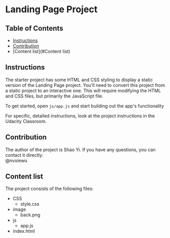 # Landing Page Project

## Table of Contents

* [Instructions](#instructions)
* [Contribution](#Contribution)
* [Content list](#Content list)

## Instructions

The starter project has some HTML and CSS styling to display a static version of the Landing Page project. You'll need to convert this project from a static project to an interactive one. This will require modifying the HTML and CSS files, but primarily the JavaScript file.

To get started, open `js/app.js` and start building out the app's functionality

For specific, detailed instructions, look at the project instructions in the Udacity Classroom.

## Contribution  

The author of the project is Shao Yi. If you have any questions, you can contact it directly:  
@nvxiewu

## Content list

The project consists of the following files:  
- CSS
	- style.css
- image
	- back.png
- js
	- app.js
- index.html


